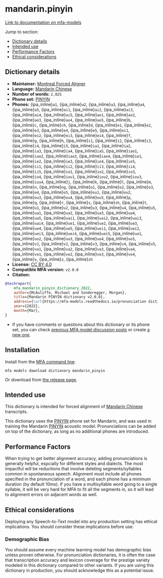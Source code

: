 
# mandarin.pinyin

[Link to documentation on mfa-models](https://mfa-models.readthedocs.io/en/main/dictionary/mandarin_pinyin.html)

Jump to section:

- [Dictionary details](#dictionary-details)
- [Intended use](#intended-use)
- [Performance Factors](#performance-factors)
- [Ethical considerations](#ethical-considerations)

## Dictionary details

- **Maintainer:** [Montreal Forced Aligner](https://montreal-forced-aligner.readthedocs.io/)
- **Language:** [Mandarin Chinese](https://en.wikipedia.org/wiki/Mandarin_Chinese)
- **Number of words:** `2,025`
- **Phone set:** [PINYIN](https://en.wikipedia.org/wiki/Pinyin)
- **Phones:** {ipa_inline}`a1`, {ipa_inline}`a2`, {ipa_inline}`a3`, {ipa_inline}`a4`, {ipa_inline}`a5`, {ipa_inline}`ai1`, {ipa_inline}`ai2`, {ipa_inline}`ai3`, {ipa_inline}`ai4`, {ipa_inline}`ai5`, {ipa_inline}`ao1`, {ipa_inline}`ao2`, {ipa_inline}`ao3`, {ipa_inline}`ao4`, {ipa_inline}`ao5`, {ipa_inline}`b`, {ipa_inline}`c`, {ipa_inline}`ch`, {ipa_inline}`d`, {ipa_inline}`e1`, {ipa_inline}`e2`, {ipa_inline}`e3`, {ipa_inline}`e4`, {ipa_inline}`e5`, {ipa_inline}`ei1`, {ipa_inline}`ei2`, {ipa_inline}`ei3`, {ipa_inline}`ei4`, {ipa_inline}`f`, {ipa_inline}`g`, {ipa_inline}`h`, {ipa_inline}`i1`, {ipa_inline}`i2`, {ipa_inline}`i3`, {ipa_inline}`i4`, {ipa_inline}`i5`, {ipa_inline}`ia1`, {ipa_inline}`ia2`, {ipa_inline}`ia3`, {ipa_inline}`ia4`, {ipa_inline}`ia5`, {ipa_inline}`iao1`, {ipa_inline}`iao2`, {ipa_inline}`iao3`, {ipa_inline}`iao4`, {ipa_inline}`ie1`, {ipa_inline}`ie2`, {ipa_inline}`ie3`, {ipa_inline}`ie4`, {ipa_inline}`ie5`, {ipa_inline}`ii1`, {ipa_inline}`ii2`, {ipa_inline}`ii3`, {ipa_inline}`ii4`, {ipa_inline}`ii5`, {ipa_inline}`io1`, {ipa_inline}`io2`, {ipa_inline}`io3`, {ipa_inline}`io4`, {ipa_inline}`iou1`, {ipa_inline}`iou2`, {ipa_inline}`iou3`, {ipa_inline}`iou4`, {ipa_inline}`j`, {ipa_inline}`k`, {ipa_inline}`l`, {ipa_inline}`m`, {ipa_inline}`n`, {ipa_inline}`ng`, {ipa_inline}`o1`, {ipa_inline}`o2`, {ipa_inline}`o3`, {ipa_inline}`o4`, {ipa_inline}`o5`, {ipa_inline}`ou1`, {ipa_inline}`ou2`, {ipa_inline}`ou3`, {ipa_inline}`ou4`, {ipa_inline}`ou5`, {ipa_inline}`p`, {ipa_inline}`q`, {ipa_inline}`r`, {ipa_inline}`s`, {ipa_inline}`sh`, {ipa_inline}`t`, {ipa_inline}`u1`, {ipa_inline}`u2`, {ipa_inline}`u3`, {ipa_inline}`u4`, {ipa_inline}`u5`, {ipa_inline}`ua1`, {ipa_inline}`ua2`, {ipa_inline}`ua3`, {ipa_inline}`ua4`, {ipa_inline}`ua5`, {ipa_inline}`uai1`, {ipa_inline}`uai2`, {ipa_inline}`uai3`, {ipa_inline}`uai4`, {ipa_inline}`ue1`, {ipa_inline}`ue2`, {ipa_inline}`ue3`, {ipa_inline}`ue4`, {ipa_inline}`ue5`, {ipa_inline}`uei1`, {ipa_inline}`uei2`, {ipa_inline}`uei3`, {ipa_inline}`uei4`, {ipa_inline}`uei5`, {ipa_inline}`uo1`, {ipa_inline}`uo2`, {ipa_inline}`uo3`, {ipa_inline}`uo4`, {ipa_inline}`uo5`, {ipa_inline}`v1`, {ipa_inline}`v2`, {ipa_inline}`v3`, {ipa_inline}`v4`, {ipa_inline}`v5`, {ipa_inline}`va1`, {ipa_inline}`va2`, {ipa_inline}`va3`, {ipa_inline}`va4`, {ipa_inline}`ve1`, {ipa_inline}`ve2`, {ipa_inline}`ve3`, {ipa_inline}`ve4`, {ipa_inline}`x`, {ipa_inline}`z`, {ipa_inline}`zh`
- **License:** [CC BY 4.0](https://github.com/MontrealCorpusTools/mfa-models/tree/main/dictionary/mandarin/PINYIN/v2.0.0/LICENSE)
- **Compatible MFA version:** `v2.0.0`
- **Citation:**

```bibtex
@techreport{
	mfa_mandarin_pinyin_dictionary_2022,
	author={McAuliffe, Michael and Sonderegger, Morgan},
	title={Mandarin PINYIN dictionary v2.0.0},
	address={\url{https://mfa-models.readthedocs.io/pronunciation dictionary/Mandarin/Mandarin PINYIN dictionary v2_0_0.html}},
	year={2022},
	month={Mar},
}
```

- If you have comments or questions about this dictionary or its phone set, you can check [previous MFA model discussion posts](https://github.com/MontrealCorpusTools/mfa-models/discussions?discussions_q=Mandarin+PINYIN+dictionary+v2.0.0) or create [a new one](https://github.com/MontrealCorpusTools/mfa-models/discussions/new).

## Installation

Install from the [MFA command line](https://montreal-forced-aligner.readthedocs.io/en/latest/user_guide/models/index.html):

```
mfa models download dictionary mandarin_pinyin
```

Or download from [the release page](https://github.com/MontrealCorpusTools/mfa-models/releases/tag/dictionary-mandarin_pinyin-v2.0.0).

## Intended use

This dictionary is intended for forced alignment of [Mandarin Chinese](https://en.wikipedia.org/wiki/Mandarin_Chinese) transcripts.

This dictionary uses the [PINYIN](https://en.wikipedia.org/wiki/Pinyin) phone set for Mandarin, and was used in training the Mandarin [PINYIN](https://en.wikipedia.org/wiki/Pinyin) acoustic model.
Pronunciations can be added on top of the dictionary, as long as no additional phones are introduced.

## Performance Factors

When trying to get better alignment accuracy, adding pronunciations is generally helpful, espcially for different styles and dialects.  The most impactful will be reductions that
involve deleting segments/syllables common in spontaneous speech.  Alignment must include all phones specified in the pronunciation of a word, and each phone has
a minimum duration (by default 10ms). If you have a multisyllable word going to a single syllable, it will be very hard for MFA to fit all the segments in,
so it will lead to alignment errors on adjacent words as well.

## Ethical considerations

Deploying any Speech-to-Text model into any production setting has ethical implications. You should consider these implications before use.

### Demographic Bias

You should assume every machine learning model has demographic bias unless proven otherwise.
For pronunciation dictionaries, it is often the case that transcription accuracy and lexicon coverage for the prestige variety modeled in this dictionary compared to other variants.
If you are using this dictionary in production, you should acknowledge this as a potential issue.
